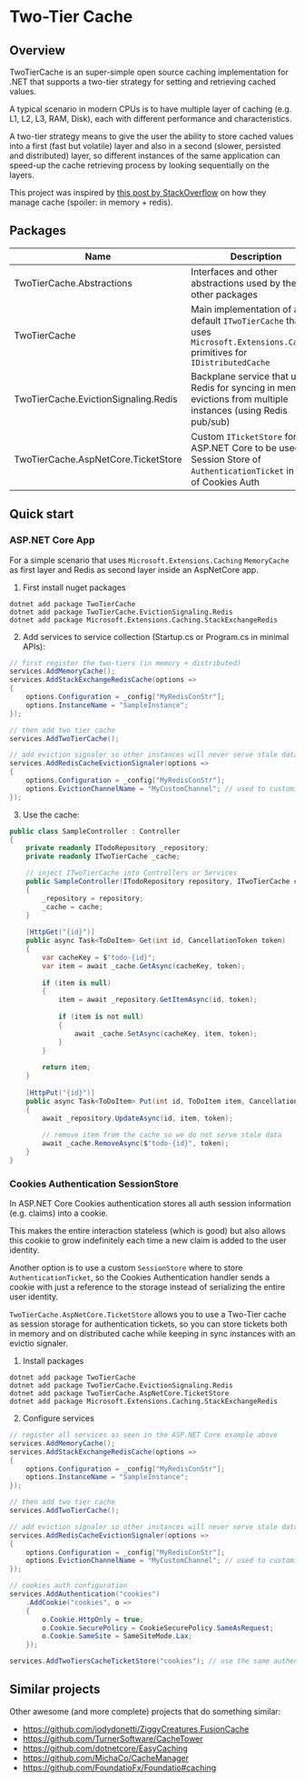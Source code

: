 # Two-Tier Cache

## Overview

TwoTierCache is an super-simple open source caching implementation for .NET that supports a two-tier strategy for setting and retrieving cached values.

A typical scenario in modern CPUs is to have multiple layer of caching (e.g. L1, L2, L3, RAM, Disk), each with different performance and characteristics.

A two-tier strategy means to give the user the ability to store cached values into a first (fast but volatile) layer and also in a second (slower, persisted and distributed) layer, so different instances of the same application can speed-up the cache retrieving process by looking sequentially on the layers.

This project was inspired by [this post by StackOverflow](https://nickcraver.com/blog/2019/08/06/stack-overflow-how-we-do-app-caching/) on how they manage cache (spoiler: in memory + redis).

## Packages


| Name                                 | Description                                                                                                                  |
|--------------------------------------|------------------------------------------------------------------------------------------------------------------------------|
| TwoTierCache.Abstractions            | Interfaces and other abstractions used by the other packages                                                                 |
| TwoTierCache                         | Main implementation of a default `ITwoTierCache` that uses `Microsoft.Extensions.Caching` primitives for `IDistributedCache` |
| TwoTierCache.EvictionSignaling.Redis | Backplane service that uses Redis for syncing in memory evictions from multiple instances (using Redis pub/sub)              |
| TwoTierCache.AspNetCore.TicketStore  | Custom `ITicketStore` for ASP.NET Core to be used as Session Store of `AuthenticationTicket` in case of Cookies Auth         |

## Quick start

### ASP.NET Core App

For a simple scenario that uses `Microsoft.Extensions.Caching` `MemoryCache` as first layer and Redis as second layer inside an AspNetCore app.

1. First install nuget packages

```shell
dotnet add package TwoTierCache
dotnet add package TwoTierCache.EvictionSignaling.Redis
dotnet add package Microsoft.Extensions.Caching.StackExchangeRedis
```

2. Add services to service collection (Startup.cs or Program.cs in minimal APIs):
```c#
// first register the two-tiers (in memory + distributed)
services.AddMemoryCache();
services.AddStackExchangeRedisCache(options =>
{
    options.Configuration = _config["MyRedisConStr"];
    options.InstanceName = "SampleInstance";
});

// then add two tier cache
services.AddTwoTierCache();

// add eviction signaler so other instances will never serve stale data
services.AddRedisCacheEvictionSignaler(options =>
{
    options.Configuration = _config["MyRedisConStr"];
    options.EvictionChannelName = "MyCustomChannel"; // used to customize which Redis pub/sub channel to use
});
```

3. Use the cache:

```c#
public class SampleController : Controller
{
    private readonly ITodoRepository _repository;
    private readonly ITwoTierCache _cache;

    // inject ITwoTierCache into Controllers or Services
    public SampleController(ITodoRepository repository, ITwoTierCache cache)
    {
        _repository = repository;
        _cache = cache;
    }
    
    [HttpGet("{id}")]
    public async Task<ToDoItem> Get(int id, CancellationToken token)
    {
        var cacheKey = $"todo-{id}";
        var item = await _cache.GetAsync(cacheKey, token);
        
        if (item is null)
        {
            item = await _repository.GetItemAsync(id, token);
            
            if (item is not null)
            {
                await _cache.SetAsync(cacheKey, item, token);
            }
        }
        
        return item;
    }
    
    [HttpPut("{id}")]
    public async Task<ToDoItem> Put(int id, ToDoItem item, CancellationToken token)
    {
        await _repository.UpdateAsync(id, item, token);
        
        // remove item from the cache so we do not serve stale data
        await _cache.RemoveAsync($"todo-{id}", token);
    }    
}
```

### Cookies Authentication SessionStore

In ASP.NET Core Cookies authentication stores all auth session information (e.g. claims) into a cookie.

This makes the entire interaction stateless (which is good) but also allows this cookie to grow indefinitely each time a new claim is added to the user identity.

Another option is to use a custom `SessionStore` where to store `AuthenticationTicket`, so the Cookies Authentication handler sends a cookie with just a reference to the storage instead of serializing the entire user identity.

`TwoTierCache.AspNetCore.TicketStore` allows you to use a Two-Tier cache as session storage for authentication tickets, so you can store tickets both in memory and on distributed cache while keeping in sync instances with an evictio signaler.

1. Install packages
```shell
dotnet add package TwoTierCache
dotnet add package TwoTierCache.EvictionSignaling.Redis
dotnet add package TwoTierCache.AspNetCore.TicketStore
dotnet add package Microsoft.Extensions.Caching.StackExchangeRedis
```

2. Configure services
```c#
// register all services as seen in the ASP.NET Core example above
services.AddMemoryCache();
services.AddStackExchangeRedisCache(options =>
{
    options.Configuration = _config["MyRedisConStr"];
    options.InstanceName = "SampleInstance";
});

// then add two tier cache
services.AddTwoTierCache();

// add eviction signaler so other instances will never serve stale data
services.AddRedisCacheEvictionSignaler(options =>
{
    options.Configuration = _config["MyRedisConStr"];
    options.EvictionChannelName = "MyCustomChannel"; // used to customize which Redis pub/sub channel to use
});

// cookies auth configuration
services.AddAuthentication("cookies")
    .AddCookie("cookies", o =>
    {
        o.Cookie.HttpOnly = true;
        o.Cookie.SecurePolicy = CookieSecurePolicy.SameAsRequest;
        o.Cookie.SameSite = SameSiteMode.Lax;        
    });

services.AddTwoTiersCacheTicketStore("cookies"); // use the same authenticationScheme configured in AddCookie
```

## Similar projects
Other awesome (and more complete) projects that do something similar:
- https://github.com/jodydonetti/ZiggyCreatures.FusionCache
- https://github.com/TurnerSoftware/CacheTower
- https://github.com/dotnetcore/EasyCaching
- https://github.com/MichaCo/CacheManager
- https://github.com/FoundatioFx/Foundatio#caching